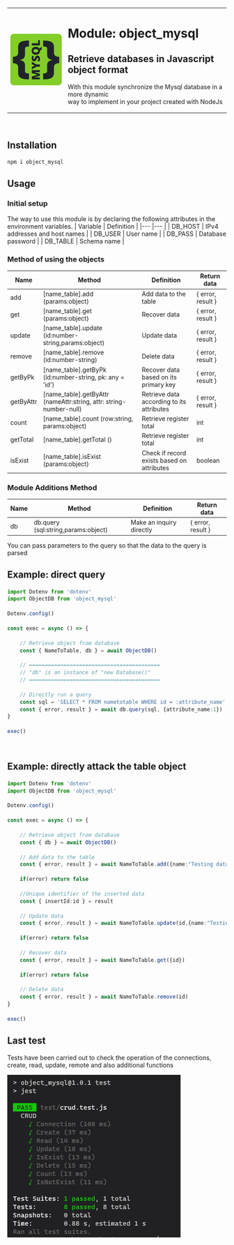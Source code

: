 <table border="0">
 <tr>
    <td><img src="doc/img/{mysql}.png" alt="object_mysql" style="width:200px;"/></td>
    <td> 
    <h1>Module: object_mysql</h1>
    <h2>Retrieve databases in Javascript object format</h2>
    <p>With this module synchronize the Mysql database in a more dynamic<br> way to implement in your project created with NodeJs</p>
    </td>
 </tr>
</table>
<br>

## Installation

```sh
npm i object_mysql
```

## Usage
### Initial setup
The way to use this module is by declaring the following attributes in the environment variables.
| Variable  | Definition |
|---        |--- |
| DB_HOST   | IPv4 addresses and host names |
| DB_USER   | User name |
| DB_PASS   | Database password |
| DB_TABLE  | Schema name |


### Method of using the objects

|Name | Method  | Definition |  Return data |
|--- |--- |--- |--- |
| add | [name_table].add (params:object)                           | Add data to the table | { error, result }|
| get | [name_table].get (params:object)                           | Recover data |{ error, result }|
| update | [name_table].update (id:number-string,params:object)       | Update data |{ error, result }|
| remove | [name_table].remove (id:number-string)                     | Delete data |{ error, result }|
| getByPk | [name_table].getByPk (id:number-string, pk: any = 'id')    | Recover data based on its primary key |{ error, result }|
| getByAttr | [name_table].getByAttr (nameAttr:string, attr: string-number-null)  | Retrieve data according to its attributes |{ error, result }|
| count | [name_table].count (row:string, params:object)             | Retrieve register total | int |
| getTotal | [name_table].getTotal ()                                   | Retrieve register total | int |
| isExist | [name_table].isExist (params:object)                       | Check if record exists based on attributes | boolean |

### Module Additions Method
|Name | Method  | Definition |  Return data |
|--- |--- |--- |--- |
| db | db.query (sql:string,params:object) |  Make an inquiry directly | { error, result }|

You can pass parameters to the query so that the data to the query is parsed
<br>

## Example: direct query
```ts
import Dotenv from 'dotenv'
import ObjectDB from 'object_mysql'

Dotenv.config()

const exec = async () => {

    // Retrieve object from database
    const { NameToTable, db } = await ObjectDB() 

    // ==========================================
    // "db" is an instance of "new Database()"
    // ==========================================

    // Directly run a query
    const sql = 'SELECT * FROM nametotable WHERE id = :attribute_name'
    const { error, result } = await db.query(sql, {attribute_name:1})
}

exec()
```
<br>

## Example: directly attack the table object
```ts
import Dotenv from 'dotenv'
import ObjectDB from 'object_mysql'

Dotenv.config()

const exec = async () => {

    // Retrieve object from database
    const { db } = await ObjectDB() 

    // Add data to the table
    const { error, result } = await NameToTable.add({name:"Testing data"})

    if(error) return false 

    //Unique identifier of the inserted data
    const { insertId:id } = result

    // Update data
    const { error, result } = await NameToTable.update(id,{name:"Testing data 2"})

    if(error) return false

    // Recover data
    const { error, result } = await NameToTable.get({id})

    if(error) return false

    // Delete data
    const { error, result } = await NameToTable.remove(id)
}

exec()
```

## Last test

Tests have been carried out to check the operation of the connections, create, read, update, remote and also additional functions

![alt text](doc/img/test.PNG)